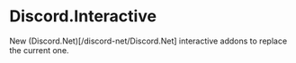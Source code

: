 # Discord.Interactive

New (Discord.Net)[/discord-net/Discord.Net] interactive addons to replace the current one.
